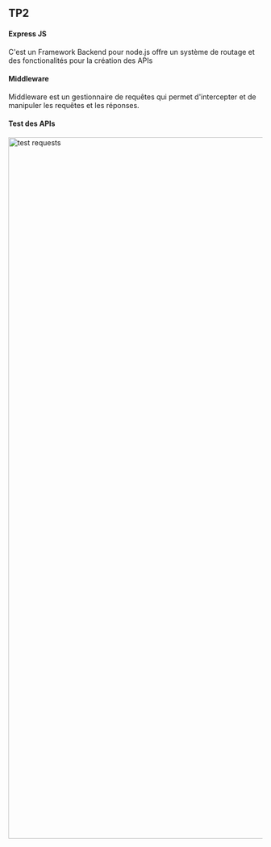 ## TP2

#### Express JS ####

C'est un Framework Backend pour node.js offre un système de routage et des fonctionalités pour la création des APIs

#### Middleware ####

Middleware est un gestionnaire de requêtes qui  permet d'intercepter et de manipuler les requêtes et les réponses.


#### Test des APIs ####
<img width="1391" alt="test requests" src="https://github.com/user-attachments/assets/8b85f487-59fd-47da-b6c1-8ef83e12ae46">
